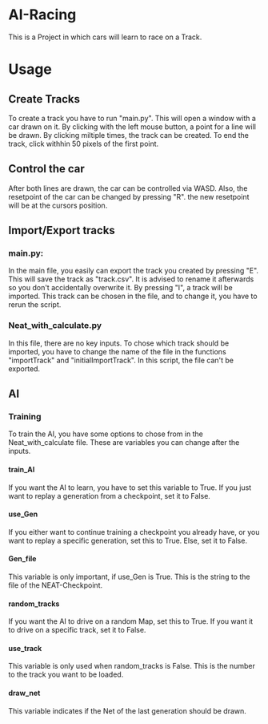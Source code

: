 # AI-Racing
This is a Project in which cars will learn to race on a Track.
# Usage
## Create Tracks
To create a track you have to run "main.py". This will open a window with a car drawn on it. By clicking with the left mouse button, a point for a line will be drawn. By clicking miltiple times, the track can be created. To end the track, click withhin 50 pixels of the first point.
## Control the car
After both lines are drawn, the car can be controlled via WASD. Also, the resetpoint of the car can be changed by pressing "R". the new resetpoint will be at the cursors position.
## Import/Export tracks
### main.py:
In the main file, you easily can export the track you created by pressing "E". This will save the track as "track.csv". It is advised to rename it afterwards so you don't accidentally overwrite it. By pressing "I", a track will be imported. This track can be chosen in the file, and to change it, you have to rerun the script.
### Neat_with_calculate.py
In this file, there are no key inputs. To chose which track should be imported, you have to change the name of the file in the functions "importTrack" and "initialImportTrack". In this script, the file can't be exported.
## AI
### Training
To train the AI, you have some options to chose from in the Neat_with_calculate file. These are variables you can change after the inputs.
#### train_AI
If you want the AI to learn, you have to set this variable to True. If you just want to replay a generation from a checkpoint, set it to False.
#### use_Gen
If you either want to continue training a checkpoint you already have, or you want to replay a specific generation, set this to True. Else, set it to False.
#### Gen_file
This variable is only important, if use_Gen is True. This is the string to the file of the NEAT-Checkpoint.
#### random_tracks
If you want the AI to drive on a random Map, set this to True. If you want it to drive on a specific track, set it to False.
#### use_track
This variable is only used when random_tracks is False. This is the number to the track you want to be loaded.
#### draw_net
This variable indicates if the Net of the last generation should be drawn.

